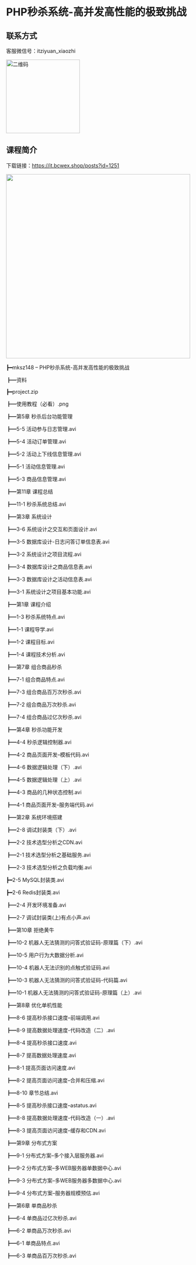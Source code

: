 # PHP秒杀系统-高并发高性能的极致挑战

## 联系方式

客服微信号：itziyuan_xiaozhi

<img src="https://ziyuanyun.oss-cn-guangzhou.aliyuncs.com/common/20240614073449/666b82192834a.jpg" width="200" height="200" alt="二维码">

## 课程简介

下载链接：https://it.bcwex.shop/posts?id=1251

<img src="https://ziyuanyun.oss-cn-guangzhou.aliyuncs.com/yun/20240515153648/6644661014cdd.jpg" width="500" alt="">

  ┣━mksz148 &#8211; PHP秒杀系统-高并发高性能的极致挑战

 ┣━资料

 ┣━project.zip

 ┣━使用教程（必看）.png

 ┣━第5章 秒杀后台功能管理

 ┣━5-5 活动参与日志管理.avi

 ┣━5-4 活动订单管理.avi

 ┣━5-2 活动上下线信息管理.avi

 ┣━5-1 活动信息管理.avi

 ┣━5-3 商品信息管理.avi

 ┣━第11章 课程总结

 ┣━11-1 秒杀系统总结.avi

 ┣━第3章 系统设计

 ┣━3-6 系统设计之交互和页面设计.avi

 ┣━3-5 数据库设计-日志问答订单信息表.avi

 ┣━3-2 系统设计之项目流程.avi

 ┣━3-4 数据库设计之商品信息表.avi

 ┣━3-3 数据库设计之活动信息表.avi

 ┣━3-1 系统设计之项目基本功能.avi

 ┣━第1章 课程介绍

 ┣━1-3 秒杀系统特点.avi

 ┣━1-1 课程导学.avi

 ┣━1-2 课程目标.avi

 ┣━1-4 课程技术分析.avi

 ┣━第7章 组合商品秒杀

 ┣━7-1 组合商品特点.avi

 ┣━7-3 组合商品百万次秒杀.avi

 ┣━7-2 组合商品万次秒杀.avi

 ┣━7-4 组合商品过亿次秒杀.avi

 ┣━第4章 秒杀功能开发

 ┣━4-4 秒杀逻辑控制器.avi

 ┣━4-2 商品页面开发&#8211;模板代码.avi

 ┣━4-6 数据逻辑处理（下）.avi

 ┣━4-5 数据逻辑处理（上）.avi

 ┣━4-3 商品的几种状态控制.avi

 ┣━4-1 商品页面开发&#8211;服务端代码.avi

 ┣━第2章 系统环境搭建

 ┣━2-8 调试封装类（下）.avi

 ┣━2-2 技术选型分析之CDN.avi

 ┣━2-1 技术选型分析之基础服务.avi

 ┣━2-3 技术选型分析之负载均衡.avi

 ┣━2-5 MySQL封装类.avi

 ┣━2-6 Redis封装类.avi

 ┣━2-4 开发环境准备.avi

 ┣━2-7 调试封装类(上)有点小声.avi

 ┣━第10章 拒绝黄牛

 ┣━10-2 机器人无法猜测的问答式验证码-原理篇（下）.avi

 ┣━10-5 用户行为大数据分析.avi

 ┣━10-4 机器人无法识别的点触式验证码.avi

 ┣━10-3 机器人无法猜测的问答式验证码-代码篇.avi

 ┣━10-1 机器人无法猜测的问答式验证码-原理篇（上）.avi

 ┣━第8章 优化单机性能

 ┣━8-6 提高秒杀接口速度&#8211;前端调用.avi

 ┣━8-9 提高数据处理速度-代码改造（二）.avi

 ┣━8-4 提高秒杀接口速度.avi

 ┣━8-7 提高数据处理速度.avi

 ┣━8-1 提高页面访问速度.avi

 ┣━8-2 提高页面访问速度&#8211;合并和压缩.avi

 ┣━8-10 章节总结.avi

 ┣━8-5 提高秒杀接口速度&#8211;astatus.avi

 ┣━8-8 提高数据处理速度-代码改造（一）.avi

 ┣━8-3 提高页面访问速度&#8211;缓存和CDN.avi

 ┣━第9章 分布式方案

 ┣━9-1 分布式方案&#8211;多个接入层服务器.avi

 ┣━9-2 分布式方案&#8211;多WEB服务器单数据中心.avi

 ┣━9-3 分布式方案&#8211;多WEB服务器多数据中心.avi

 ┣━9-4 分布式方案&#8211;服务器规模预估.avi

 ┣━第6章 单商品秒杀

 ┣━6-4 单商品过亿次秒杀.avi

 ┣━6-2 单商品万次秒杀.avi

 ┣━6-1 单商品特点.avi

 ┣━6-3 单商品百万次秒杀.avi

  